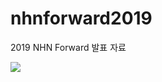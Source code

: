 # nhnforward2019
2019 NHN Forward 발표 자료


![](http://image.toast.com/aaaaaqy/%EC%9A%B4%EC%98%81/ic_bot_default.png)
